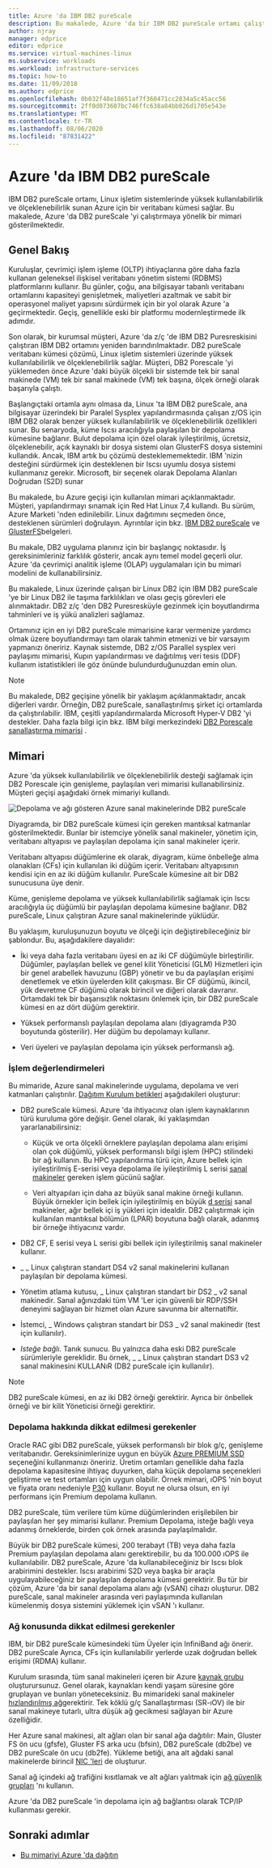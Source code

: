 ```yaml
---
title: Azure 'da IBM DB2 pureScale
description: Bu makalede, Azure 'da bir IBM DB2 pureScale ortamı çalıştırmaya yönelik bir mimari gösterilmektedir.
author: njray
manager: edprice
editor: edprice
ms.service: virtual-machines-linux
ms.subservice: workloads
ms.workload: infrastructure-services
ms.topic: how-to
ms.date: 11/09/2018
ms.author: edprice
ms.openlocfilehash: 0b032f48e18651af7f360471cc2834a5c45acc56
ms.sourcegitcommit: 2ff0d073607bc746ffc638a84bb026d1705e543e
ms.translationtype: MT
ms.contentlocale: tr-TR
ms.lasthandoff: 08/06/2020
ms.locfileid: "87831422"
---
```

# <a name="ibm-db2-purescale-on-azure"></a>Azure 'da IBM DB2 pureScale

IBM DB2 pureScale ortamı, Linux işletim sistemlerinde yüksek kullanılabilirlik ve ölçeklenebilirlik sunan Azure için bir veritabanı kümesi sağlar. Bu makalede, Azure 'da DB2 pureScale 'yi çalıştırmaya yönelik bir mimari gösterilmektedir.

## <a name="overview"></a>Genel Bakış

Kuruluşlar, çevrimiçi işlem işleme (OLTP) ihtiyaçlarına göre daha fazla kullanan geleneksel ilişkisel veritabanı yönetim sistemi (RDBMS) platformlarını kullanır. Bu günler, çoğu, ana bilgisayar tabanlı veritabanı ortamlarını kapasiteyi genişletmek, maliyetleri azaltmak ve sabit bir operasyonel maliyet yapısını sürdürmek için bir yol olarak Azure 'a geçirmektedir. Geçiş, genellikle eski bir platformu modernleştirmede ilk adımdır. 

Son olarak, bir kurumsal müşteri, Azure 'da z/ç 'de IBM DB2 Puresreskisini çalıştıran IBM DB2 ortamını yeniden barındırılmaktadır. DB2 pureScale veritabanı kümesi çözümü, Linux işletim sistemleri üzerinde yüksek kullanılabilirlik ve ölçeklenebilirlik sağlar. Müşteri, DB2 Porescale 'yi yüklemeden önce Azure 'daki büyük ölçekli bir sistemde tek bir sanal makinede (VM) tek bir sanal makinede (VM) tek başına, ölçek örneği olarak başarıyla çalıştı. 

Başlangıçtaki ortamla aynı olmasa da, Linux 'ta IBM DB2 pureScale, ana bilgisayar üzerindeki bir Paralel Sysplex yapılandırmasında çalışan z/OS için IBM DB2 olarak benzer yüksek kullanılabilirlik ve ölçeklenebilirlik özellikleri sunar. Bu senaryoda, küme Iscsı aracılığıyla paylaşılan bir depolama kümesine bağlanır. Bulut depolama için özel olarak iyileştirilmiş, ücretsiz, ölçeklenebilir, açık kaynaklı bir dosya sistemi olan GlusterFS dosya sistemini kullandık. Ancak, IBM artık bu çözümü desteklememektedir. IBM 'nizin desteğini sürdürmek için desteklenen bir Iscsı uyumlu dosya sistemi kullanmanız gerekir. Microsoft, bir seçenek olarak Depolama Alanları Doğrudan (S2D) sunar

Bu makalede, bu Azure geçişi için kullanılan mimari açıklanmaktadır. Müşteri, yapılandırmayı sınamak için Red Hat Linux 7,4 kullandı. Bu sürüm, Azure Marketi 'nden edinilebilir. Linux dağıtımını seçmeden önce, desteklenen sürümleri doğrulayın. Ayrıntılar için bkz. [IBM DB2 pureScale](https://www.ibm.com/support/knowledgecenter/SSEPGG) ve [GlusterFS](https://docs.gluster.org/en/latest/)belgeleri.

Bu makale, DB2 uygulama planınız için bir başlangıç noktasıdır. İş gereksinimleriniz farklılık gösterir, ancak aynı temel model geçerli olur. Azure 'da çevrimiçi analitik işleme (OLAP) uygulamaları için bu mimari modelini de kullanabilirsiniz.

Bu makalede, Linux üzerinde çalışan bir Linux DB2 için IBM DB2 pureScale 'ye bir Linux DB2 ile taşıma farklılıkları ve olası geçiş görevleri ele alınmaktadır. DB2 z/ç 'den DB2 Puresresküyle gezinmek için boyutlandırma tahminleri ve iş yükü analizleri sağlamaz. 

Ortamınız için en iyi DB2 pureScale mimarisine karar vermenize yardımcı olmak üzere boyutlandırmayı tam olarak tahmin etmenizi ve bir varsayım yapmanızı öneririz. Kaynak sistemde, DB2 z/OS Parallel sysplex veri paylaşımı mimarisi, Kupın yapılandırması ve dağıtılmış veri tesis (DDF) kullanım istatistikleri ile göz önünde bulundurduğunuzdan emin olun.

> [!NOTE]
> Bu makalede, DB2 geçişine yönelik bir yaklaşım açıklanmaktadır, ancak diğerleri vardır. Örneğin, DB2 pureScale, sanallaştırılmış şirket içi ortamlarda da çalıştırılabilir. IBM, çeşitli yapılandırmalarda Microsoft Hyper-V DB2 'yi destekler. Daha fazla bilgi için bkz. IBM bilgi merkezindeki [DB2 Porescale sanallaştırma mimarisi](https://www.ibm.com/support/knowledgecenter/en/SSEPGG_11.1.0/com.ibm.db2.luw.qb.server.doc/doc/r0061462.html) .

## <a name="architecture"></a>Mimari

Azure 'da yüksek kullanılabilirlik ve ölçeklenebilirlik desteği sağlamak için DB2 Porescale için genişleme, paylaşılan veri mimarisi kullanabilirsiniz. Müşteri geçişi aşağıdaki örnek mimariyi kullandı.

![Depolama ve ağı gösteren Azure sanal makinelerinde DB2 pureScale](media/db2-purescale-on-azure/pureScaleArchitecture.png "Depolama ve ağı gösteren Azure sanal makinelerinde DB2 pureScale")


Diyagramda, bir DB2 pureScale kümesi için gereken mantıksal katmanlar gösterilmektedir. Bunlar bir istemciye yönelik sanal makineler, yönetim için, veritabanı altyapısı ve paylaşılan depolama için sanal makineler içerir. 

Veritabanı altyapısı düğümlerine ek olarak, diyagram, küme önbelleğe alma olanakları (CFs) için kullanılan iki düğüm içerir. Veritabanı altyapısının kendisi için en az iki düğüm kullanılır. PureScale kümesine ait bir DB2 sunucusuna üye denir. 

Küme, genişleme depolama ve yüksek kullanılabilirlik sağlamak için Iscsı aracılığıyla üç düğümlü bir paylaşılan depolama kümesine bağlanır. DB2 pureScale, Linux çalıştıran Azure sanal makinelerinde yüklüdür.

Bu yaklaşım, kuruluşunuzun boyutu ve ölçeği için değiştirebileceğiniz bir şablondur. Bu, aşağıdakilere dayalıdır:

-   İki veya daha fazla veritabanı üyesi en az iki CF düğümüyle birleştirilir. Düğümler, paylaşılan bellek ve genel kilit Yöneticisi (GLM) Hizmetleri için bir genel arabellek havuzunu (GBP) yönetir ve bu da paylaşılan erişimi denetlemek ve etkin üyelerden kilit çakışması. Bir CF düğümü, ikincil, yük devretme CF düğümü olarak birincil ve diğeri olarak davranır. Ortamdaki tek bir başarısızlık noktasını önlemek için, bir DB2 pureScale kümesi en az dört düğüm gerektirir.

-   Yüksek performanslı paylaşılan depolama alanı (diyagramda P30 boyutunda gösterilir). Her düğüm bu depolamayı kullanır.

-   Veri üyeleri ve paylaşılan depolama için yüksek performanslı ağ.

### <a name="compute-considerations"></a>İşlem değerlendirmeleri

Bu mimaride, Azure sanal makinelerinde uygulama, depolama ve veri katmanları çalıştırılır. [Dağıtım Kurulum betikleri](https://aka.ms/db2onazure) aşağıdakileri oluşturur:

-   DB2 pureScale kümesi. Azure 'da ihtiyacınız olan işlem kaynaklarının türü kuruluma göre değişir. Genel olarak, iki yaklaşımdan yararlanabilirsiniz:

    -   Küçük ve orta ölçekli örneklere paylaşılan depolama alanı erişimi olan çok düğümlü, yüksek performanslı bilgi işlem (HPC) stilindeki bir ağ kullanın. Bu HPC yapılandırma türü için, Azure bellek için iyileştirilmiş E-serisi veya depolama ile iyileştirilmiş L serisi [sanal makineler](../sizes.md) gereken işlem gücünü sağlar.

    -   Veri altyapıları için daha az büyük sanal makine örneği kullanın. Büyük örnekler için bellek için iyileştirilmiş en büyük [d serisi](https://azure.microsoft.com/pricing/details/virtual-machines/series/) sanal makineler, ağır bellek içi iş yükleri için idealdir. DB2 çalıştırmak için kullanılan mantıksal bölümün (LPAR) boyutuna bağlı olarak, adanmış bir örneğe ihtiyacınız vardır.

-   DB2 CF, E serisi veya L serisi gibi bellek için iyileştirilmiş sanal makineler kullanır.

-   \_ \_ Linux çalıştıran standart DS4 v2 sanal makinelerini kullanan paylaşılan bir depolama kümesi.

-   Yönetim atlama kutusu, \_ Linux çalıştıran standart bir DS2 \_ v2 sanal makinedir.  Sanal ağınızdaki tüm VM 'Ler için güvenli bir RDP/SSH deneyimi sağlayan bir hizmet olan Azure savunma bir alternatiftir.

-   İstemci, \_ Windows çalıştıran standart bir DS3 \_ v2 sanal makinedir (test için kullanılır).

-   *Isteğe bağlı*. Tanık sunucu. Bu yalnızca daha eski DB2 pureScale sürümleriyle gereklidir. Bu örnek, \_ \_ Linux çalıştıran standart DS3 v2 sanal makinesini KULLANıR (DB2 pureScale için kullanılır).

> [!NOTE]
> DB2 pureScale kümesi, en az iki DB2 örneği gerektirir. Ayrıca bir önbellek örneği ve bir kilit Yöneticisi örneği gerektirir.

### <a name="storage-considerations"></a>Depolama hakkında dikkat edilmesi gerekenler

Oracle RAC gibi DB2 pureScale, yüksek performanslı bir blok g/ç, genişleme veritabanıdır. Gereksinimlerinize uygun en büyük [Azure PREMIUM SSD](disks-types.md) seçeneğini kullanmanızı öneririz. Üretim ortamları genellikle daha fazla depolama kapasitesine ihtiyaç duyurken, daha küçük depolama seçenekleri geliştirme ve test ortamları için uygun olabilir. Örnek mimari, ıOPS 'nin boyut ve fiyata oranı nedeniyle [P30](https://azure.microsoft.com/pricing/details/managed-disks/) kullanır. Boyut ne olursa olsun, en iyi performans için Premium depolama kullanın.

DB2 pureScale, tüm verilere tüm küme düğümlerinden erişilebilen bir paylaşılan her şey mimarisi kullanır. Premium Depolama, isteğe bağlı veya adanmış örneklerde, birden çok örnek arasında paylaşılmalıdır.

Büyük bir DB2 pureScale kümesi, 200 terabayt (TB) veya daha fazla Premium paylaşılan depolama alanı gerektirebilir, bu da 100.000 ıOPS ile kullanılabilir. DB2 pureScale, Azure 'da kullanabileceğiniz bir Iscsı blok arabirimini destekler. Iscsı arabirimi S2D veya başka bir araçla uygulayabileceğiniz bir paylaşılan depolama kümesi gerektirir. Bu tür bir çözüm, Azure 'da bir sanal depolama alanı ağı (vSAN) cihazı oluşturur. DB2 pureScale, sanal makineler arasında veri paylaşımında kullanılan kümelenmiş dosya sistemini yüklemek için vSAN 'ı kullanır.

### <a name="networking-considerations"></a>Ağ konusunda dikkat edilmesi gerekenler

IBM, bir DB2 pureScale kümesindeki tüm Üyeler için InfiniBand ağı önerir. DB2 pureScale Ayrıca, CFs için kullanılabilir yerlerde uzak doğrudan bellek erişimi (RDMA) kullanır.

Kurulum sırasında, tüm sanal makineleri içeren bir Azure [kaynak grubu](../../azure-resource-manager/management/overview.md) oluşturursunuz. Genel olarak, kaynakları kendi yaşam süresine göre gruplayan ve bunları yöneteceksiniz. Bu mimarideki sanal makineler [hızlandırılmış ağ](https://azure.microsoft.com/blog/maximize-your-vm-s-performance-with-accelerated-networking-now-generally-available-for-both-windows-and-linux/)gerektirir. Tek köklü g/ç Sanallaştırması (SR-ıOV) ile bir sanal makineye tutarlı, ultra düşük ağ gecikmesi sağlayan bir Azure özelliğidir.

Her Azure sanal makinesi, alt ağları olan bir sanal ağa dağıtılır: Main, Gluster FS ön ucu (gfsfe), Gluster FS arka ucu (bfsin), DB2 pureScale (db2be) ve DB2 pureScale ön ucu (db2fe). Yükleme betiği, ana alt ağdaki sanal makinelerde birincil [NIC 'leri](./multiple-nics.md) de oluşturur.

Sanal ağ içindeki ağ trafiğini kısıtlamak ve alt ağları yalıtmak için [ağ güvenlik grupları](../../virtual-network/virtual-network-vnet-plan-design-arm.md) 'nı kullanın.

Azure 'da DB2 pureScale 'in depolama için ağ bağlantısı olarak TCP/IP kullanması gerekir.

## <a name="next-steps"></a>Sonraki adımlar

-   [Bu mimariyi Azure 'da dağıtın](deploy-ibm-db2-purescale-azure.md)